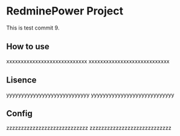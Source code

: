 # RedminePower Project

This is test commit 9.

## How to use

xxxxxxxxxxxxxxxxxxxxxxxxxxxx
xxxxxxxxxxxxxxxxxxxxxxxxxxxx

## Lisence

yyyyyyyyyyyyyyyyyyyyyyyyyyyy
yyyyyyyyyyyyyyyyyyyyyyyyyyyy

## Config

zzzzzzzzzzzzzzzzzzzzzzzzzzzz
zzzzzzzzzzzzzzzzzzzzzzzzzzzz
